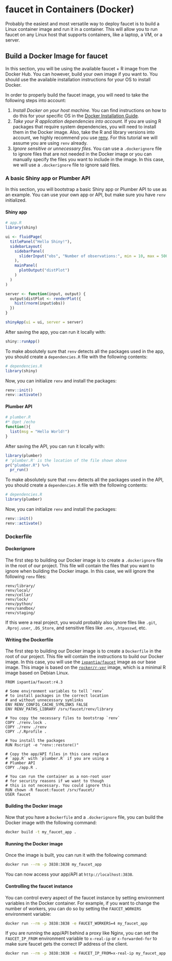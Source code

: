 # faucet in Containers (Docker)

Probably the easiest and most versatile way to deploy faucet
is to build a Linux container image and run it in a container.
This will allow you to run faucet on any Linux host that supports
containers, like a laptop, a VM, or a server.

## Build a Docker Image for faucet

In this section, you will be using the available faucet + R image
from the Docker Hub. You can however, build your own image if you
want to. You should use the available installation instructions
for your OS to install Docker.

In order to properly build the faucet image, you will need to
take the following steps into account:

1. _Install Docker on your host machine._ You can find instructions
   on how to do this for your specific OS in the
   [Docker Installation Guide](https://docs.docker.com/engine/install/).
2. _Take your R application dependencies into account._ If you are
   using R packages that require system dependencies, you will
   need to install them in the Docker image. Also, take the R
   and library versions into account, we highly recommend you
   use [renv](https://rstudio.github.io/renv/articles/renv.html).
   For this tutorial we will assume you are using `renv` already.
3. _Ignore sensitive or unnecessary files._ You can use a `.dockerignore`
   file to ignore files that are not needed in the Docker image or
   you can manually specify the files you want to include in the
   image. In this case, we will use a `.dockerignore` file to ignore
   said files.

### A basic Shiny app or Plumber API

In this section, you will bootstrap a basic Shiny app or Plumber API
to use as an example. You can use your own app or API, but make sure
you have `renv` initialized.

#### Shiny app

```r
# app.R
library(shiny)

ui <- fluidPage(
  titlePanel("Hello Shiny!"),
  sidebarLayout(
    sidebarPanel(
      sliderInput("obs", "Number of observations:", min = 10, max = 500, value = 100)
    ),
    mainPanel(
      plotOutput("distPlot")
    )
  )
)

server <- function(input, output) {
  output$distPlot <- renderPlot({
    hist(rnorm(input$obs))
  })
}

shinyApp(ui = ui, server = server)
```

After saving the app, you can run it locally with:

```r
shiny::runApp()
```

To make absolutely sure that `renv` detects all the packages used
in the app, you should create a `dependencies.R` file with the
following contents:

```r
# dependencies.R
library(shiny)
```

Now, you can initialize `renv` and install the packages:

```r
renv::init()
renv::activate()
```

#### Plumber API

```r
# plumber.R
#* @get /echo
function(){
  list(msg = "Hello World!")
}
```

After saving the API, you can run it locally with:

```r
library(plumber)
# 'plumber.R' is the location of the file shown above
pr("plumber.R") %>%
  pr_run()
```

To make absolutely sure that `renv` detects all the packages used
in the API, you should create a `dependencies.R` file with the
following contents:

```r
# dependencies.R
library(plumber)
```

Now, you can initialize `renv` and install the packages:

```r
renv::init()
renv::activate()
```

### Dockerfile

#### Dockerignore

The first step to building our Docker image is to create a `.dockerignore`
file in the root of our project. This file will contain the files
that you want to ignore when building the Docker image. In this case,
we will ignore the following `renv` files:

```dockerignore
renv/library/
renv/local/
renv/cellar/
renv/lock/
renv/python/
renv/sandbox/
renv/staging/
```

If this were a real project, you would probably also ignore files
like `.git`, `.Rproj.user`, `.DS_Store`, and sensitive files like
`.env`, `.htpasswd`, etc.


#### Writing the Dockerfile

The first step to building our Docker image is to create a `Dockerfile`
in the root of our project. This file will contain the instructions
to build our Docker image. In this case, you will use the
[`ixpantia/faucet`](https://hub.docker.com/r/ixpantia/faucet)
image as our base image. This image is based on the
[`rocker/r-ver`](https://hub.docker.com/r/rocker/r-ver) image,
which is a minimal R image based on Debian Linux.

```
FROM ixpantia/faucet:r4.3

# Some environment variables to tell `renv`
# to install packages in the correct location
# and without unnecessary symlinks
ENV RENV_CONFIG_CACHE_SYMLINKS FALSE
ENV RENV_PATHS_LIBRARY /srv/faucet/renv/library

# You copy the necessary files to bootstrap `renv`
COPY ./renv.lock .
COPY ./renv ./renv
COPY ./.Rprofile .

# You install the packages
RUN Rscript -e "renv::restore()"

# Copy the app/API files in this case replace
# `app.R` with `plumber.R` if you are using a
# Plumber API
COPY ./app.R .

# You can run the container as a non-root user
# for security reasons if we want to though
# this is not necessary. You could ignore this
RUN chown -R faucet:faucet /srv/faucet/
USER faucet
```

#### Building the Docker image

Now that you have a `Dockerfile` and a `.dockerignore` file, you
can build the Docker image with the following command:

```bash
docker build -t my_faucet_app .
```

#### Running the Docker image

Once the image is built, you can run it with the following command:

```bash
docker run --rm -p 3838:3838 my_faucet_app
```

You can now access your app/API at `http://localhost:3838`.

#### Controlling the faucet instance

You can control every aspect of the faucet instance by setting
environment variables in the Docker container. For example, if
you want to change the number of workers, you can do so by setting
the `FAUCET_WORKERS` environment variable:

```bash
docker run --rm -p 3838:3838 -e FAUCET_WORKERS=4 my_faucet_app
```

If you are running the app/API behind a proxy like Nginx, you
can set the `FAUCET_IP_FROM` environment variable to `x-real-ip`
or `x-forwarded-for` to make sure faucet gets the correct IP
address of the client.

```bash
docker run --rm -p 3838:3838 -e FAUCET_IP_FROM=x-real-ip my_faucet_app
```
